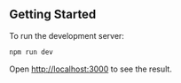 ## Getting Started

To run the development server:

```bash
npm run dev
```

Open [http://localhost:3000](http://localhost:3000) to see the result.